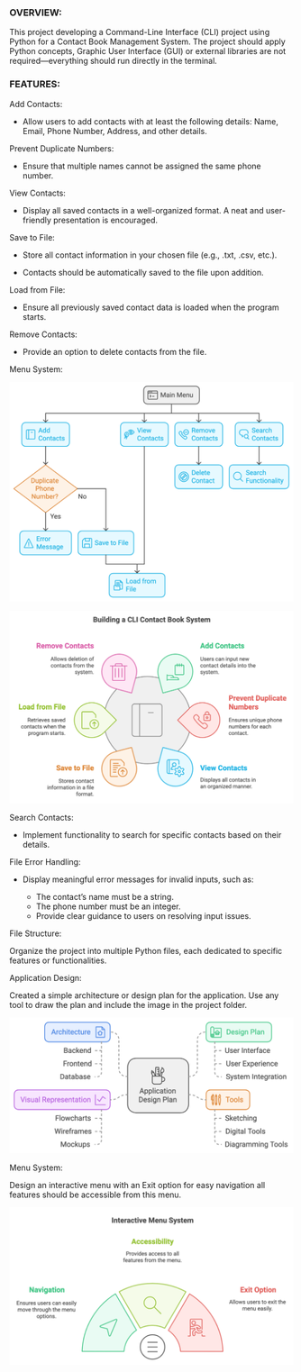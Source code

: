 ### OVERVIEW:

This project developing a Command-Line Interface (CLI) project using Python for a Contact Book Management System. The project should apply Python concepts, Graphic User Interface (GUI) or external libraries are not required—everything should run directly in the terminal.

### FEATURES:

Add Contacts:

- Allow users to add contacts with at least the following details: Name, Email, Phone Number, Address, and other details.

Prevent Duplicate Numbers:

- Ensure that multiple names cannot be assigned the same phone number.

View Contacts:

- Display all saved contacts in a well-organized format. A neat and user-friendly presentation is encouraged.

Save to File:

- Store all contact information in your chosen file (e.g., .txt, .csv, etc.).

- Contacts should be automatically saved to the file upon addition.

Load from File:

- Ensure all previously saved contact data is loaded when the program starts.

Remove Contacts:

- Provide an option to delete contacts from the file.

Menu System:

![alt text](docs/images/img1.png)

![alt text](docs/images/img2.png)

Search Contacts:

- Implement functionality to search for specific contacts based on their details.

File Error Handling:

- Display meaningful error messages for invalid inputs, such as:

  - The contact’s name must be a string.
  - The phone number must be an integer.
  - Provide clear guidance to users on resolving input issues.


File Structure:

Organize the project into multiple Python files, each dedicated to specific features or functionalities.

Application Design:

Created a simple architecture or design plan for the application. Use any tool to draw the plan  and include the image in the project folder.

![alt text](docs/images/img3.png)


Menu System:

Design an interactive menu with an Exit option for easy navigation all features should be accessible from this menu.

![alt text](docs/images/img4.png)
